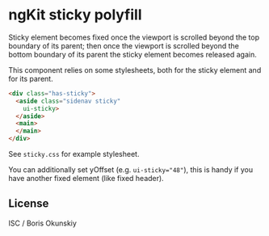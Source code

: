 # ngKit sticky polyfill

Sticky element becomes fixed once the viewport is scrolled beyond
the top boundary of its parent; then once the viewport is scrolled
beyond the bottom boundary of its parent the sticky element becomes
released again.

This component relies on some stylesheets, both for the sticky element
and for its parent.

```html
<div class="has-sticky">
  <aside class="sidenav sticky"
    ui-sticky>
  </aside>
  <main>
  </main>
</div>
```

See `sticky.css` for example stylesheet.

You can additionally set yOffset (e.g. `ui-sticky="48"`),
this is handy if you have another fixed element (like fixed header).

## License

ISC / Boris Okunskiy
